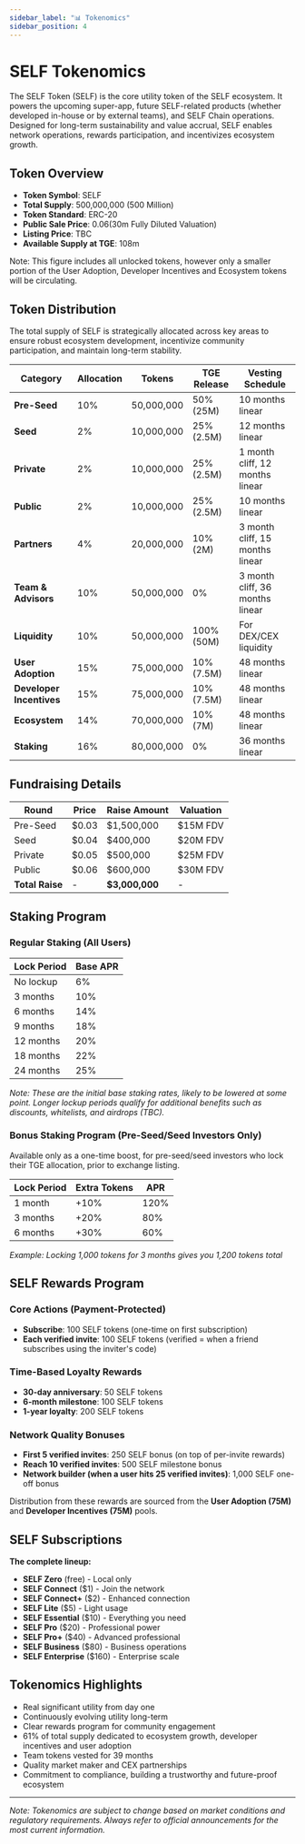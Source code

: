 ```yaml
---
sidebar_label: "📊 Tokenomics"
sidebar_position: 4
---
```


# SELF Tokenomics

The SELF Token (SELF) is the core utility token of the SELF ecosystem. It powers the upcoming super-app, future SELF-related products (whether developed in-house or by external teams), and SELF Chain operations. Designed for long-term sustainability and value accrual, SELF enables network operations, rewards participation, and incentivizes ecosystem growth.

## Token Overview

- **Token Symbol**: SELF
- **Total Supply**: 500,000,000 (500 Million)
- **Token Standard**: ERC-20 
- **Public Sale Price**: $0.06 ($30m Fully Diluted Valuation)
- **Listing Price**: TBC
- **Available Supply at TGE**: 108m

Note: This figure includes all unlocked tokens, however only a smaller portion of the User Adoption, Developer Incentives and Ecosystem tokens will be circulating.

## Token Distribution

The total supply of SELF is strategically allocated across key areas to ensure robust ecosystem development, incentivize community participation, and maintain long-term stability.

| Category | Allocation | Tokens | TGE Release | Vesting Schedule |
|----------|-----------|---------|-------------|------------------|
| **Pre-Seed** | 10% | 50,000,000 | 50% (25M) | 10 months linear |
| **Seed** | 2% | 10,000,000 | 25% (2.5M) | 12 months linear |
| **Private** | 2% | 10,000,000 | 25% (2.5M) | 1 month cliff, 12 months linear |
| **Public** | 2% | 10,000,000 | 25% (2.5M) | 10 months linear |
| **Partners** | 4% | 20,000,000 | 10% (2M) | 3 month cliff, 15 months linear |
| **Team & Advisors** | 10% | 50,000,000 | 0% | 3 month cliff, 36 months linear |
| **Liquidity** | 10% | 50,000,000 | 100% (50M) | For DEX/CEX liquidity |
| **User Adoption** | 15% | 75,000,000 | 10% (7.5M) | 48 months linear |
| **Developer Incentives** | 15% | 75,000,000 | 10% (7.5M) | 48 months linear |
| **Ecosystem** | 14% | 70,000,000 | 10% (7M) | 48 months linear |
| **Staking** | 16% | 80,000,000 | 0% | 36 months linear |


## Fundraising Details

| Round | Price | Raise Amount | Valuation |
|-------|-------|--------------|-----------|
| Pre-Seed | $0.03 | $1,500,000 | $15M FDV |
| Seed | $0.04 | $400,000 | $20M FDV |
| Private | $0.05 | $500,000 | $25M FDV |
| Public | $0.06 | $600,000 | $30M FDV |
| **Total Raise** | - | **$3,000,000** | - |

## Staking Program

### Regular Staking (All Users)

| Lock Period | Base APR
|-------------|----------|
| No lockup | 6%
| 3 months | 10%
| 6 months | 14%
| 9 months | 18%
| 12 months | 20%
| 18 months | 22%
| 24 months | 25%

*Note: These are the initial base staking rates, likely to be lowered at some point. Longer lockup periods qualify for additional benefits such as discounts, whitelists, and airdrops (TBC).*

### Bonus Staking Program (Pre-Seed/Seed Investors Only)

Available only as a one-time boost, for pre-seed/seed investors who lock their TGE allocation, prior to exchange listing.

| Lock Period | Extra Tokens | APR |
|-------------|--------------|-----|
| 1 month | +10% | 120% |
| 3 months | +20% | 80% |
| 6 months | +30% | 60% |

*Example: Locking 1,000 tokens for 3 months gives you 1,200 tokens total*


## SELF Rewards Program

### Core Actions (Payment-Protected)
- **Subscribe**: 100 SELF tokens (one-time on first subscription)
- **Each verified invite**: 100 SELF tokens (verified = when a friend subscribes using the inviter's code)

### Time-Based Loyalty Rewards
- **30-day anniversary**: 50 SELF tokens
- **6-month milestone**: 100 SELF tokens
- **1-year loyalty**: 200 SELF tokens

### Network Quality Bonuses
- **First 5 verified invites**: 250 SELF bonus (on top of per-invite rewards)
- **Reach 10 verified invites**: 500 SELF milestone bonus
- **Network builder (when a user hits 25 verified invites)**: 1,000 SELF one-off bonus

Distribution from these rewards are sourced from the **User Adoption (75M)** and **Developer Incentives (75M)** pools.

## SELF Subscriptions

**The complete lineup:**
- **SELF Zero** (free) - Local only
- **SELF Connect** ($1) - Join the network
- **SELF Connect+** ($2) - Enhanced connection
- **SELF Lite** ($5) - Light usage
- **SELF Essential** ($10) - Everything you need
- **SELF Pro** ($20) - Professional power
- **SELF Pro+** ($40) - Advanced professional
- **SELF Business** ($80) - Business operations
- **SELF Enterprise** ($160) - Enterprise scale


## Tokenomics Highlights

- Real significant utility from day one
- Continuously evolving utility long-term
- Clear rewards program for community engagement
- 61% of total supply dedicated to ecosystem growth, developer incentives and user adoption
- Team tokens vested for 39 months
- Quality market maker and CEX partnerships
- Commitment to compliance, building a trustworthy and future-proof ecosystem

---

*Note: Tokenomics are subject to change based on market conditions and regulatory requirements. Always refer to official announcements for the most current information.*